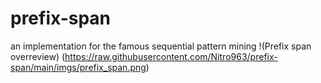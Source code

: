 # prefix-span
an implementation for the famous sequential pattern mining 
!(Prefix span overreview) (https://raw.githubusercontent.com/Nitro963/prefix-span/main/imgs/prefix_span.png)
